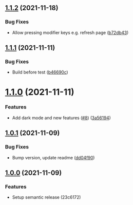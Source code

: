 ## [1.1.2](https://github.com/Manoonchai/learn/compare/v1.1.1...v1.1.2) (2021-11-18)

### Bug Fixes

- Allow pressing modifier keys e.g. refresh page ([b72db43](https://github.com/Manoonchai/learn/commit/b72db439dc76451143356c9e76cf5551764f1f7c))

## [1.1.1](https://github.com/Manoonchai/learn/compare/v1.1.0...v1.1.1) (2021-11-11)

### Bug Fixes

- Build before test ([b46690c](https://github.com/Manoonchai/learn/commit/b46690cdab231fb7c13f7344cf269c6da8f28253))

# [1.1.0](https://github.com/Manoonchai/learn/compare/v1.0.1...v1.1.0) (2021-11-11)

### Features

- Add dark mode and new features ([#8](https://github.com/Manoonchai/learn/issues/8)) ([3a56194](https://github.com/Manoonchai/learn/commit/3a561944321ea99aa08879255426fc00b3822f4e))

## [1.0.1](https://github.com/Manoonchai/learn/compare/v1.0.0...v1.0.1) (2021-11-09)

### Bug Fixes

- Bump version, update readme ([dd04f90](https://github.com/Manoonchai/learn/commit/dd04f901cefc26584dd276264ffe6a0fd4d80cc7))

## [1.0.0](https://github.com/Manoonchai/learn/compare/v1.0.0) (2021-11-09)

### Features

- Setup semantic release (23c6172)
